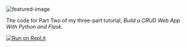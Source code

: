 ![featured-image](https://raw.githubusercontent.com/andela-mnzomo/project-dream-team-two/master/flask-crud-part-two.jpg)

The code for Part Two of my three-part tutorial, *Build a CRUD Web App With Python and Flask*.

[![Run on Repl.it](https://repl.it/badge/github/scotch-io/python-flask-crud-2)](https://repl.it/github/scotch-io/python-flask-crud-2)